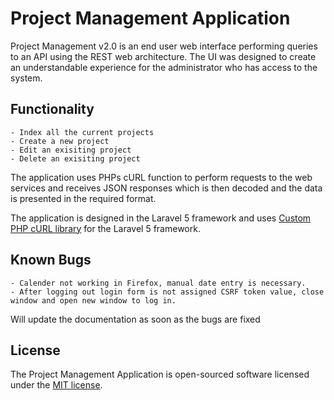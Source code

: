 # Project Management Application

Project Management v2.0 is an end user web interface performing queries to an API using the REST web architecture. The UI was designed to create an understandable experience for the administrator who has access to the system.

## Functionality 
	- Index all the current projects
    - Create a new project
    - Edit an exisiting project
    - Delete an exisiting project


The application uses PHPs cURL function to perform requests to the web services and receives JSON responses which is then decoded and the data is presented in the required format. 

	
The application is designed in the Laravel 5 framework and uses [Custom PHP cURL library](https://github.com/ixudra/curl) for the Laravel 5 framework.

## Known Bugs
	- Calender not working in Firefox, manual date entry is necessary.
	- After logging out login form is not assigned CSRF token value, close window and open new window to log in.

Will update the documentation as soon as the bugs are fixed 
 

## License

The Project Management Application is open-sourced software licensed under the [MIT license](http://opensource.org/licenses/MIT).
